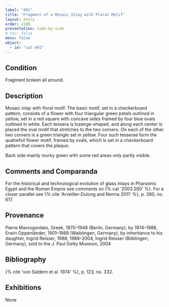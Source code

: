 ```yaml
---
label: "491"
title: "Fragment of a Mosaic Inlay with Floral Motif"
layout: entry
order: 2100
presentation: side-by-side
# toc: false
menu: false
object:
  - id: "cat-491"
---
```


## Condition

Fragment broken all around.

## Description

Mosaic inlay with floral motif. The basic motif, set in a checkerboard pattern, consists of a flower with four triangular green petals outlined in yellow, set in a red square with concave sides framed by four blue ovals outlined in white. Each tessera is lozenge-shaped, and along each center is placed the oval motif that stretches to the two corners. On each of the other two corners is a green triangle set in yellow. Four such tesserae form the quatrefoil flower motif, framed by ovals, which is set in a checkerboard pattern that covers the plaque.

Back side mainly murky green with some red areas only partly visible.

## Comments and Comparanda

For the historical and technological evolution of glass inlays in Pharaonic Egypt and the Roman Empire see comments on {% cat '2003.260' %}. For a closer parallel see {% cite 'Arveiller-Dulong and Nenna 2011' %}, p. 380, no. 617.

## Provenance

Pierre Mavrogordato, Greek, 1870–1948 (Berlin, Germany); by 1974–1988, Erwin Oppenländer, 1901–1988 (Waiblingen, Germany), by inheritance to his daughter, Ingrid Reisser, 1988; 1988–2004, Ingrid Reisser (Böblingen, Germany), sold to the J. Paul Getty Museum, 2004

## Bibliography

{% cite 'von Saldern et al. 1974' %}, p. 123, no. 332.

## Exhibitions

None